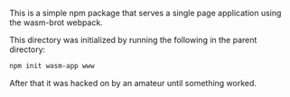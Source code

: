 This is a simple npm package that serves a single page application using the wasm-brot webpack.

This directory was initialized by running the following in the parent directory:

```bash
npm init wasm-app www
```

After that it was hacked on by an amateur until something worked.

